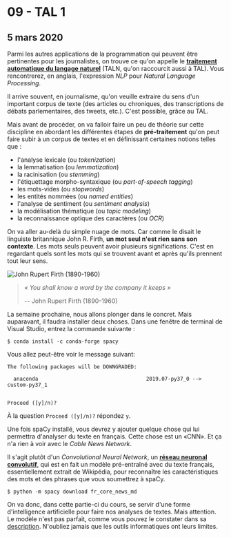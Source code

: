 # 09 - TAL 1

## 5 mars 2020

Parmi les autres applications de la programmation qui peuvent être pertinentes pour les journalistes, on trouve ce qu'on appelle le [**traitement automatique du langage naturel**](https://fr.wikipedia.org/wiki/Traitement_automatique_du_langage_naturel) \(TALN, qu'on raccourcit aussi à TAL\). Vous rencontrerez, en anglais, l'expression _NLP_ pour _Natural Language Processing_.

Il arrive souvent, en journalisme, qu'on veuille extraire du sens d'un important corpus de texte \(des articles ou chroniques, des transcriptions de débats parlementaires, des tweets, etc.\). C'est possible, grâce au TAL.

Mais avant de procéder, on va falloir faire un peu de théorie sur cette discipline en abordant les différentes étapes de **pré-traitement** qu'on peut faire subir à un corpus de textes et en définissant certaines notions telles que :

* l'analyse lexicale \(ou _tokenization_\)
* la lemmatisation \(ou _lemmatization_\)
* la racinisation \(ou _stemming_\)
* l'étiquettage morpho-syntaxique \(ou _part-of-speech tagging_\)
* les mots-vides \(ou _stopwords_\)
* les entités nommées \(ou _named entities_\)
* l'analyse de sentiment \(ou _sentiment analysis_\)
* la modélisation thématique \(ou _topic modeling_\)
* la reconnaissance optique des caractères \(ou _OCR_\)

On va aller au-delà du simple nuage de mots. Car comme le disait le linguiste britannique John R. Firth, **un mot seul n'est rien sans son contexte**. Les mots seuls peuvent avoir plusieurs significations. C'est en regardant quels sont les mots qui se trouvent avant et après qu'ils prennent tout leur sens.

![John Rupert Firth \(1890-1960\)](../.gitbook/assets/firth.jpg)

> _« You shall know a word by the company it keeps »_
>
> -- John Rupert Firth \(1890-1960\)

La semaine prochaine, nous allons plonger dans le concret. Mais auparavant, il faudra installer deux choses. Dans une fenêtre de terminal de Visual Studio, entrez la commande suivante :

```text
$ conda install -c conda-forge spacy
```

Vous allez peut-être voir le message suivant:

```text
The following packages will be DOWNGRADED:

  anaconda                                   2019.07-py37_0 --> custom-py37_1


Proceed ([y]/n)? 
```

À la question `Proceed ([y]/n)?` répondez `y`.

Une fois spaCy installé, vous devrez y ajouter quelque chose qui lui permettra d'analyser du texte en français. Cette chose est un «CNN». Et ça n'a rien à voir avec le _Cable News Network_.

Il s'agit plutôt d'un _Convolutional Neural Network_, un [**réseau neuronal convolutif**](https://fr.wikipedia.org/wiki/R%C3%A9seau_neuronal_convolutif), qui est en fait un modèle pré-entraîné avec du texte français, essentiellement extrait de Wikipédia, pour reconnaître les caractéristiques des mots et des phrases que vous soumettrez à spaCy. 

```text
$ python -m spacy download fr_core_news_md
```

On va donc, dans cette partie-ci du cours, se servir d'une forme d'intelligence artificielle pour faire nos analyses de textes. Mais attention. Le modèle n'est pas parfait, comme vous pouvez le constater dans sa [description](https://github.com/explosion/spacy-models/releases//tag/fr_core_news_md-2.2.5). N'oubliez jamais que les outils informatiques ont leurs limites.

